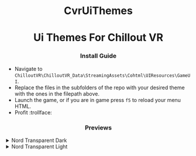 <h1 align="center">CvrUiThemes</h1>
<h1 align="center"> Ui Themes For Chillout VR</h1>

<h3 align="center">Install Guide</h3>

 * Navigate to `ChilloutVR\ChilloutVR_Data\StreamingAssets\Cohtml\UIResources\GameUI`.
 * Replace the files in the subfolders of the repo with your desired theme with the ones in the filepath above.
 * Launch the game, or if you are in game press `f5` to reload your menu HTML.
 * Profit :trollface:

<h3 align="center">Previews</h3>
 <details>
  <summary>Nord Transparent Dark</summary>
   QuickMenu:</br><img width="635" alt="qmp1" src="https://github.com/Mezque/CvrUiThemes/blob/main/PreviewImages/QuickMenu/NordTransparentDark/qmp2.png?raw=true"></br>
 </details>

  <details>
  <summary>Nord Transparent Light</summary>
   QuickMenu:</br><img width="635" alt="qmp1" src="https://github.com/Mezque/CvrUiThemes/blob/main/PreviewImages/QuickMenu/NordTransparentLight/qmp1.png?raw=true">
 </details>

